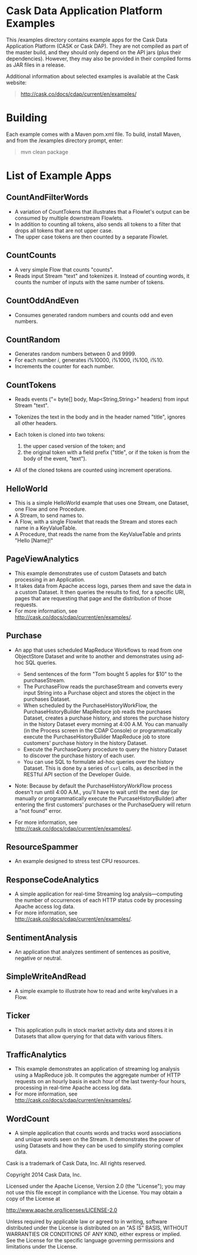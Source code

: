 # Cask Data Application Platform  Examples

This /examples directory contains example apps for the Cask Data Application Platform (CASK or Cask DAP). 
They are not compiled as part of the master build, and they should only depend 
on the API jars (plus their dependencies). However, they may also be provided 
in their compiled forms as JAR files in a release.

Additional information about selected examples is available at the Cask website:

>   http://cask.co/docs/cdap/current/en/examples/


# Building

Each example comes with a Maven pom.xml file. To build, install Maven, and from the
/examples directory prompt, enter:

>   mvn clean package


# List of Example Apps

## CountAndFilterWords

- A variation of CountTokens that illustrates that a Flowlet's output can
  be consumed by multiple downstream Flowlets.
- In addition to counting all tokens, also sends all tokens to a filter that
  drops all tokens that are not upper case.
- The upper case tokens are then counted by a separate Flowlet.

## CountCounts

- A very simple Flow that counts "counts".
- Reads input Stream "text" and tokenizes it. Instead of counting words, it
  counts the number of inputs with the same number of tokens.

## CountOddAndEven

- Consumes generated random numbers and counts odd and even numbers.

## CountRandom

- Generates random numbers between 0 and 9999.
- For each number *i*, generates i%10000, i%1000, i%100, i%10.
- Increments the counter for each number.
 
## CountTokens

- Reads events ("= byte[] body, Map<String,String>" headers) from input
  Stream "text".
- Tokenizes the text in the body and in the header named "title", ignores
  all other headers.
- Each token is cloned into two tokens:

  1. the upper cased version of the token; and
  2. the original token with a field prefix ("title", or if the token is from
     the body of the event, "text").

- All of the cloned tokens are counted using increment operations.

## HelloWorld

- This is a simple HelloWorld example that uses one Stream, one Dataset, one Flow and one
  Procedure.
- A Stream, to send names to.
- A Flow, with a single Flowlet that reads the Stream and stores each name in a KeyValueTable.
- A Procedure, that reads the name from the KeyValueTable and prints "Hello [Name]!"

## PageViewAnalytics

- This example demonstrates use of custom Datasets and batch processing in an Application.
- It takes data from Apache access logs, parses them and save the data in a custom Dataset.
  It then queries the results to find, for a specific URI, pages that are requesting that
  page and the distribution of those requests.
- For more information, see http://cask.co/docs/cdap/current/en/examples/.

## Purchase

- An app that uses scheduled MapReduce Workflows to read from one ObjectStore Dataset
  and write to another and demonstrates using ad-hoc SQL queries.

  - Send sentences of the form "Tom bought 5 apples for $10" to the purchaseStream.
  - The PurchaseFlow reads the purchaseStream and converts every input String into a
    Purchase object and stores the object in the purchases Dataset.
  - When scheduled by the PurchaseHistoryWorkFlow, the PurchaseHistoryBuilder MapReduce
    job reads the purchases Dataset, creates a purchase history, and stores the purchase
    history in the history Dataset every morning at 4:00 A.M. You can manually (in the
    Process screen in the CDAP Console) or programmatically execute the 
    PurchaseHistoryBuilder MapReduce job to store customers' purchase history in the
    history Dataset.
  - Execute the PurchaseQuery procedure to query the history Dataset to discover the 
    purchase history of each user.
  - You can use SQL to formulate ad-hoc queries over the history Dataset. This is done by
    a series of ``curl`` calls, as described in the RESTful API section of the Developer Guide.

- Note: Because by default the PurchaseHistoryWorkFlow process doesn't run until 4:00 A.M.,
  you'll have to wait until the next day (or manually or programmatically execute the
  PurcaseHistoryBuilder) after entering the first customers' purchases or the PurchaseQuery
  will return a "not found" error.
- For more information, see http://cask.co/docs/cdap/current/en/examples/.

## ResourceSpammer

- An example designed to stress test CPU resources.

## ResponseCodeAnalytics

- A simple application for real-time Streaming log analysis—computing the number of 
  occurrences of each HTTP status code by processing Apache access log data. 
- For more information, see http://cask.co/docs/cdap/current/en/examples/.

## SentimentAnalysis

- An application that analyzes sentiment of sentences as positive, negative or neutral.

## SimpleWriteAndRead

- A simple example to illustrate how to read and write key/values in a Flow.

## Ticker

- This application pulls in stock market activity data and stores it in Datasets that 
  allow querying for that data with various filters.

## TrafficAnalytics

- This example demonstrates an application of streaming log analysis using a MapReduce job.
  It computes the aggregate number of HTTP requests on an hourly basis in each hour of the
  last twenty-four hours, processing in real-time Apache access log data. 
- For more information, see http://cask.co/docs/cdap/current/en/examples/.

## WordCount

- A simple application that counts words and tracks word associations and unique words
  seen on the Stream. It demonstrates the power of using Datasets and how they can be used
  to simplify storing complex data.


Cask is a trademark of Cask Data, Inc. All rights reserved.

Copyright 2014 Cask Data, Inc.

Licensed under the Apache License, Version 2.0 (the "License"); you may not use this file
except in compliance with the License. You may obtain a copy of the License at

  http://www.apache.org/licenses/LICENSE-2.0

Unless required by applicable law or agreed to in writing, software distributed under the
License is distributed on an "AS IS" BASIS, WITHOUT WARRANTIES OR CONDITIONS OF ANY KIND, 
either express or implied. See the License for the specific language governing permissions
and limitations under the License.
